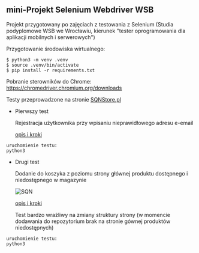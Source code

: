 ## mini-Projekt Selenium Webdriver WSB

Projekt przygotowany po zajęciach z testowania z Selenium (Studia podyplomowe WSB we Wrocławiu, kierunek "tester oprogramowania dla aplikacji mobilnych i serwerowych")

Przygotowanie środowiska wirtualnego:
```
$ python3 -m venv .venv
$ source .venv/bin/activate
$ pip install -r requirements.txt
```

Pobranie sterowników do Chrome:
https://chromedriver.chromium.org/downloads

Testy przeprowadzone na stronie [SQNStore.pl](https://sqnstore.pl/)

- Pierwszy test

   Rejestracja użytkownika przy wpisaniu nieprawidłowego adresu e-email

   [opis i kroki](./sqn-test-rejestracja.txt)
```
uruchomienie testu:
python3
```
- Drugi test

  Dodanie do koszyka z poziomu strony głównej produktu dostępnego i niedostępnego w magazynie

  ![SQN](./image/indeks.png)

  [opis i kroki](./sqn-test-koszyk.txt)

  Test bardzo wrażliwy na zmiany struktury strony (w momencie dodawania do repozytorium brak na stronie gównej produktów niedostępnych)
```
uruchomienie testu:
python3
```
